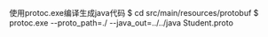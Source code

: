 使用protoc.exe编译生成java代码
$ cd src/main/resources/protobuf
$ protoc.exe --proto_path=./ --java_out=../../java Student.proto
